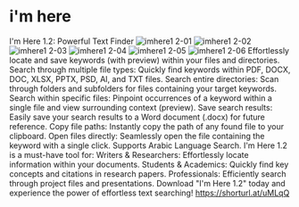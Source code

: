 # i'm here
I'm Here 1.2: Powerful Text Finder
![imhere1 2-01](https://github.com/user-attachments/assets/5e5542a2-72cc-452d-b0fa-4ca049687b2d)
![imhere1 2-02](https://github.com/user-attachments/assets/f42b366a-b605-4f66-a06b-754a201eb799)
![imhere1 2-03](https://github.com/user-attachments/assets/e8165587-7b1f-44fb-95e5-47c5dc310bda)
![imhere1 2-04](https://github.com/user-attachments/assets/06eb837f-fb99-43e2-b0b9-9c9068bf7f84)
![imhere1 2-05](https://github.com/user-attachments/assets/e90fccf8-2d22-461d-b1e8-2110313c060c)
![imhere1 2-06](https://github.com/user-attachments/assets/5fa0ada6-b8d2-40eb-8707-8c8b89341bba)
Effortlessly locate and save keywords (with preview) within your files and directories.
Search through multiple file types: Quickly find keywords within PDF, DOCX, DOC, XLSX, PPTX, PSD, AI, and TXT files.
Search entire directories: Scan through folders and subfolders for files containing your target keywords.
Search within specific files: Pinpoint occurrences of a keyword within a single file and view surrounding context (preview).
Save search results: Easily save your search results to a Word document (.docx) for future reference.
Copy file paths: Instantly copy the path of any found file to your clipboard.
Open files directly: Seamlessly open the file containing the keyword with a single click.
Supports Arabic Language Search.
I'm Here 1.2 is a must-have tool for:
Writers & Researchers: Effortlessly locate information within your documents.
Students & Academics: Quickly find key concepts and citations in research papers.
Professionals: Efficiently search through project files and presentations.
Download "I'm Here 1.2" today and experience the power of effortless text searching!
https://shorturl.at/uMLqQ
